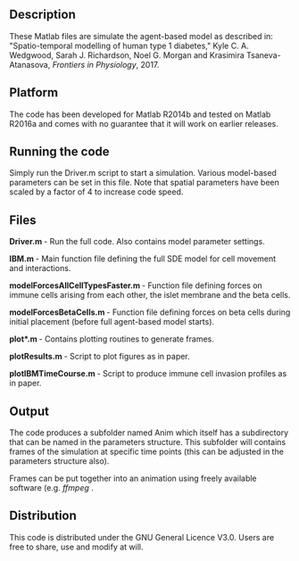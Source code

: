 ## Description

These Matlab files are simulate the agent-based model as described in:
"Spatio-temporal modelling of human type 1 diabetes," Kyle C. A.
Wedgwood, Sarah J. Richardson, Noel G. Morgan and Krasimira
Tsaneva-Atanasova, <i> Frontiers in Physiology</i>, 2017.

## Platform
The code has been developed for Matlab R2014b and tested on Matlab
R2016a and comes with no guarantee that it will work on earlier
releases.

## Running the code
Simply run the Driver.m script to start a simulation. Various
model-based parameters can be set in this file. Note that spatial
parameters have been scaled by a factor of 4 to increase code speed.

## Files
<b> Driver.m </b> - Run the full code. Also contains model parameter settings.

<b> IBM.m </b>    - Main function file defining the full SDE model for cell
movement and interactions.

<b> modelForcesAllCellTypesFaster.m </b> - Function file defining forces on
immune cells arising from each other, the islet membrane and the beta
cells.

<b> modelForcesBetaCells.m </b> - Function file defining forces on beta cells
during initial placement (before full agent-based model starts).

<b> plot*.m </b> - Contains plotting routines to generate frames.

<b> plotResults.m </b> - Script to plot figures as in paper.

<b> plotIBMTimeCourse.m </b> - Script to produce immune cell invasion profiles as in
paper.

## Output
The code produces a subfolder named Anim which itself has a subdirectory
that can be named in the parameters structure. This subfolder will
contains frames of the simulation at specific time points (this can be
adjusted in the parameters structure also).

Frames can be put together into an animation using freely available
software (e.g. <i> ffmpeg </i>.

## Distribution
This code is distributed under the GNU General Licence V3.0. Users are
free to share, use and modify at will.

